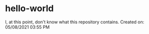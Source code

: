# hello-world
I, at this point, don't know what this repository contains. Created on: 05/08/2021 03:55 PM

